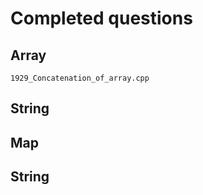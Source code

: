 # Completed questions

## Array

    1929_Concatenation_of_array.cpp


## String




## Map




## String